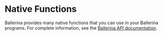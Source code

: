 # Native Functions

Ballerina provides many native functions that you can use in your Ballerina programs. For complete information, see the [Ballerina API documentation](http://ballerinalang.org/docs/api/0.8/index.html).
